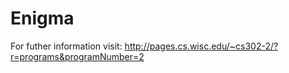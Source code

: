 # Enigma

For futher information visit: http://pages.cs.wisc.edu/~cs302-2/?r=programs&programNumber=2
